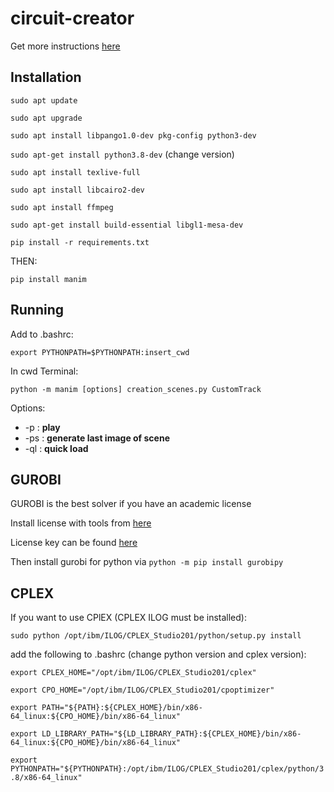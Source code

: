 # circuit-creator

Get more instructions [here](https://github.com/ManimCommunity/manim)

## Installation

`sudo apt update`

`sudo apt upgrade`

`sudo apt install libpango1.0-dev pkg-config python3-dev`

`sudo apt-get install python3.8-dev` (change version)

`sudo apt install texlive-full`

`sudo apt install libcairo2-dev`

`sudo apt install ffmpeg`

`sudo apt-get install build-essential libgl1-mesa-dev`

`pip install -r requirements.txt`

THEN:

`pip install manim`

## Running

Add to .bashrc:

`export PYTHONPATH=$PYTHONPATH:insert_cwd`

In cwd Terminal:

`python -m manim [options] creation_scenes.py CustomTrack`

Options:

* -p : __play__
* -ps : __generate last image of scene__
* -ql : __quick load__

## GUROBI

GUROBI is the best solver if you have an academic license

Install license with tools from [here](https://support.gurobi.com/hc/en-us/articles/360059842732)

License key can be found [here]([https://www.gurobi.com/downloads/free-academic-license/)

Then install gurobi for python via
`python -m pip install gurobipy`

## CPLEX

If you want to use CPlEX (CPLEX ILOG must be installed):

`sudo python /opt/ibm/ILOG/CPLEX_Studio201/python/setup.py install`

add the following to .bashrc (change python version and cplex version):

`export CPLEX_HOME="/opt/ibm/ILOG/CPLEX_Studio201/cplex"`

`export CPO_HOME="/opt/ibm/ILOG/CPLEX_Studio201/cpoptimizer"`

`export PATH="${PATH}:${CPLEX_HOME}/bin/x86-64_linux:${CPO_HOME}/bin/x86-64_linux"`

`export LD_LIBRARY_PATH="${LD_LIBRARY_PATH}:${CPLEX_HOME}/bin/x86-64_linux:${CPO_HOME}/bin/x86-64_linux"`

`export PYTHONPATH="${PYTHONPATH}:/opt/ibm/ILOG/CPLEX_Studio201/cplex/python/3.8/x86-64_linux"`

